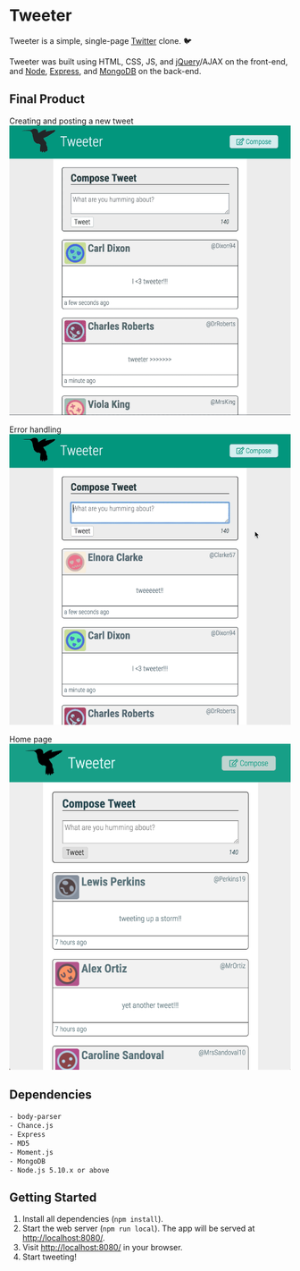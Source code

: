 # Tweeter

Tweeter is a simple, single-page [Twitter](https://twitter.com/) clone. :bird:

Tweeter was built using HTML, CSS, JS, and [jQuery](https://jquery.com/)/AJAX on the front-end, and [Node](https://nodejs.org/en/), [Express](https://expressjs.com/), and [MongoDB](https://www.mongodb.com/) on the back-end.

## Final Product

Creating and posting a new tweet
!["Hover and compose"](https://github.com/aunomy/tweeter/blob/master/docs/compose.gif?raw=true)

Error handling
!["Error handling"](https://github.com/aunomy/tweeter/blob/master/docs/errors.gif?raw=true)

Home page
!["Home page"](https://github.com/aunomy/tweeter/blob/master/docs/home-page.png?raw=true)

## Dependencies

```
- body-parser
- Chance.js
- Express
- MD5
- Moment.js
- MongoDB
- Node.js 5.10.x or above
```

## Getting Started

1. Install all dependencies (`npm install`).
2. Start the web server (`npm run local`). The app will be served at <http://localhost:8080/>.
3. Visit <http://localhost:8080/> in your browser.
4. Start tweeting!
